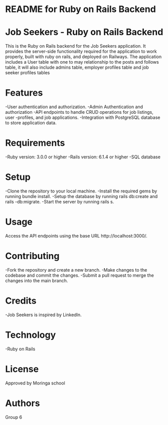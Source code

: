 # README for Ruby on Rails Backend

# Job Seekers - Ruby on Rails Backend

This is the Ruby on Rails backend for the Job Seekers application. It provides the server-side functionality required for the application to work properly, built with ruby on rails,  and deployed on Railways. The application includes a User table with one to may relationship to the posts and follows table, it will also include admins table, employer profiles table and job seeker profiles tables

# Features

-User authentication and authorization.
-Admin Authentication and authorization
-API endpoints to handle CRUD operations for job listings, user -profiles, and job applications.
-Integration with PostgreSQL database to store application data.

# Requirements

-Ruby version: 3.0.0 or higher
-Rails version: 6.1.4 or higher
-SQL database

# Setup

-Clone the repository to your local machine.
-Install the required gems by running bundle install.
-Setup the database by running rails db:create and rails -db:migrate.
-Start the server by running rails s.

# Usage

Access the API endpoints using the base URL http://localhost:3000/.

# Contributing

-Fork the repository and create a new branch.
-Make changes to the codebase and commit the changes.
-Submit a pull request to merge the changes into the main branch.     

# Credits

-Job Seekers is inspired by LinkedIn.

# Technology

-Ruby on Rails

# License

Approved by Moringa school

# Authors

Group 6